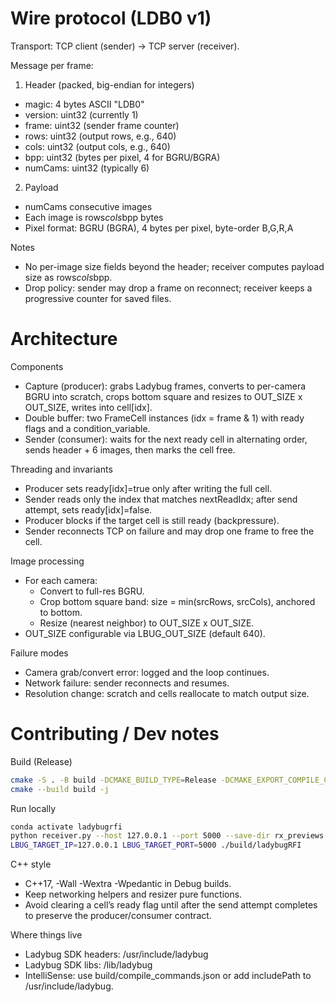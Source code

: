 # Wire protocol (LDB0 v1)

Transport: TCP client (sender) -> TCP server (receiver).

Message per frame:
1) Header (packed, big-endian for integers)
- magic: 4 bytes ASCII "LDB0"
- version: uint32 (currently 1)
- frame: uint32 (sender frame counter)
- rows: uint32 (output rows, e.g., 640)
- cols: uint32 (output cols, e.g., 640)
- bpp: uint32 (bytes per pixel, 4 for BGRU/BGRA)
- numCams: uint32 (typically 6)

2) Payload
- numCams consecutive images
- Each image is rows*cols*bpp bytes
- Pixel format: BGRU (BGRA), 4 bytes per pixel, byte-order B,G,R,A

Notes
- No per-image size fields beyond the header; receiver computes payload size as rows*cols*bpp.
- Drop policy: sender may drop a frame on reconnect; receiver keeps a progressive counter for saved files.

# Architecture

Components
- Capture (producer): grabs Ladybug frames, converts to per-camera BGRU into scratch, crops bottom square and resizes to OUT_SIZE x OUT_SIZE, writes into cell[idx].
- Double buffer: two FrameCell instances (idx = frame & 1) with ready flags and a condition_variable.
- Sender (consumer): waits for the next ready cell in alternating order, sends header + 6 images, then marks the cell free.

Threading and invariants
- Producer sets ready[idx]=true only after writing the full cell.
- Sender reads only the index that matches nextReadIdx; after send attempt, sets ready[idx]=false.
- Producer blocks if the target cell is still ready (backpressure).
- Sender reconnects TCP on failure and may drop one frame to free the cell.

Image processing
- For each camera:
  - Convert to full-res BGRU.
  - Crop bottom square band: size = min(srcRows, srcCols), anchored to bottom.
  - Resize (nearest neighbor) to OUT_SIZE x OUT_SIZE.
- OUT_SIZE configurable via LBUG_OUT_SIZE (default 640).

Failure modes
- Camera grab/convert error: logged and the loop continues.
- Network failure: sender reconnects and resumes.
- Resolution change: scratch and cells reallocate to match output size.

# Contributing / Dev notes

Build (Release)
```bash
cmake -S . -B build -DCMAKE_BUILD_TYPE=Release -DCMAKE_EXPORT_COMPILE_COMMANDS=ON
cmake --build build -j
```

Run locally
```bash
conda activate ladybugrfi
python receiver.py --host 127.0.0.1 --port 5000 --save-dir rx_previews
LBUG_TARGET_IP=127.0.0.1 LBUG_TARGET_PORT=5000 ./build/ladybugRFI
```

C++ style
- C++17, -Wall -Wextra -Wpedantic in Debug builds.
- Keep networking helpers and resizer pure functions.
- Avoid clearing a cell’s ready flag until after the send attempt completes to preserve the producer/consumer contract.

Where things live
- Ladybug SDK headers: /usr/include/ladybug
- Ladybug SDK libs: /lib/ladybug
- IntelliSense: use build/compile_commands.json or add includePath to /usr/include/ladybug.